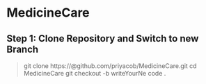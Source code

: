 # MedicineCare

## Step 1: Clone Repository and Switch to new Branch
> git clone https://@github.com/priyacob/MedicineCare.git
> cd MedicineCare
> git checkout -b writeYourNe
code .
